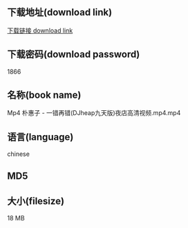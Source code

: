 ## 下载地址(download link)
[下载链接 download link](https://voluble-croquembouche-d321dc.netlify.app/?s=Mp4+%E6%9C%B4%E6%83%A0%E5%AD%90+-+%E4%B8%80%E9%94%99%E5%86%8D%E9%94%99%28DJheap%E4%B9%9D%E5%A4%A9%E7%89%88%29%E5%A4%9C%E5%BA%97%E9%AB%98%E6%B8%85%E8%A7%86%E9%A2%91.mp4)

## 下载密码(download password)
1866

## 名称(book name)
Mp4 朴惠子 - 一错再错(DJheap九天版)夜店高清视频.mp4.mp4

## 语言(language)
chinese

## MD5


## 大小(filesize)
18 MB
